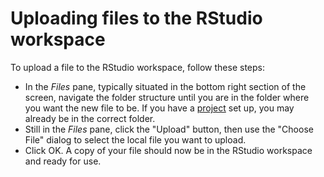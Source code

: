 # Uploading files to the RStudio workspace

To upload a file to the RStudio workspace, follow these steps:

- In the *Files* pane, typically situated in the bottom right section of the screen, navigate the folder structure until you are in the folder where you want the new file to be. If you have a [project](rstudioProjects.md) set up, you may already be in the correct folder.
- Still in the *Files* pane, click the "Upload" button, then use the "Choose File" dialog to select the local file you want to upload.
- Click OK. A copy of your file should now be in the RStudio workspace and ready for use.
